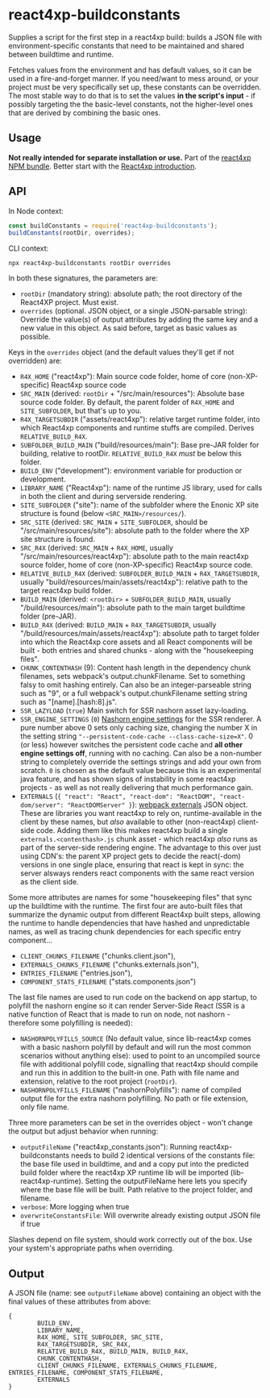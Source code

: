 # react4xp-buildconstants

Supplies a script for the first step in a react4xp build: builds a JSON file with environment-specific constants that need to be maintained and shared between buildtime and runtime.

Fetches values from the environment and has default values, so it can be used in a fire-and-forget manner. If you need/want to mess around, or your project must be very specifically set up, these constants can be overridden. The most stable way to do that is to set the values **in the script's input** - if possibly targeting the the basic-level constants, not the higher-level ones that are derived by combining the basic ones.

## Usage

**Not really intended for separate installation or use.** Part of the [react4xp NPM bundle](https://www.npmjs.com/package/react4xp). Better start with the [React4xp introduction](https://developer.enonic.com/templates/react4xp).

## API

In Node context:

```javascript
const buildConstants = require('react4xp-buildconstants');
buildConstants(rootDir, overrides);
```

CLI context:
```
npx react4xp-buildconstants rootDir overrides
```

In both these signatures, the parameters are:

- `rootDir` (mandatory string): absolute path; the root directory of the React4XP project. Must exist.
- `overrides` (optional. JSON object, or a single JSON-parsable string): Override the value(s) of output attributes by adding the same key and a new value in this object. As said before, target as basic values as possible.

Keys in the `overrides` object (and the default values they'll get if not overridden) are:

- `R4X_HOME` ("react4xp"): Main source code folder, home of core (non-XP-specific) React4xp source code
- `SRC_MAIN` (derived: `rootDir` + "/src/main/resources"): Absolute base source code folder. By default, the parent folder of `R4X_HOME` and `SITE_SUBFOLDER`, but that's up to you.
- `R4X_TARGETSUBDIR` ("assets/react4xp"): relative target runtime folder, into which React4xp components and runtime stuffs are compiled. Derives `RELATIVE_BUILD_R4X`.
- `SUBFOLDER_BUILD_MAIN` ("build/resources/main"): Base pre-JAR folder for building, relative to rootDir. `RELATIVE_BUILD_R4X` _must_ be below this folder.
- `BUILD_ENV` ("development"): environment variable for production or development.
- `LIBRARY_NAME` ("React4xp"): name of the runtime JS library, used for calls in both the client and during serverside rendering.
- `SITE_SUBFOLDER` ("site"): name of the subfolder where the Enonic XP site structure is found (below `<SRC_MAIN>/resources/`).
- `SRC_SITE` (derived: `SRC_MAIN` + `SITE_SUBFOLDER`, should be "<rootDir>/src/main/resources/site"): absolute path to the folder where the XP site structure is found.
- `SRC_R4X` (derived: `SRC_MAIN` + `R4X_HOME`, usually "<rootDir>/src/main/resources/react4xp"): absolute path to the main react4xp source folder, home of core (non-XP-specific) React4xp source code.
- `RELATIVE_BUILD_R4X` (derived: `SUBFOLDER_BUILD_MAIN` + `R4X_TARGETSUBDIR`, usually "build/resources/main/assets/react4xp"): relative path to the target react4xp build folder.
- `BUILD_MAIN` (derived: `<rootDir>` + `SUBFOLDER_BUILD_MAIN`, usually "<rootDir>/build/resources/main"): absolute path to the main target buildtime folder (pre-JAR).
- `BUILD_R4X` (derived: `BUILD_MAIN` + `R4X_TARGETSUBDIR`, usually "<rootDir>/build/resources/main/assets/react4xp"): absolute path to target folder into which the React4xp core assets and all React components will be built - both entries and shared chunks - along with the "housekeeping files".
- `CHUNK_CONTENTHASH` (9): Content hash length in the dependency chunk filenames, sets webpack's output.chunkFilename. Set to something falsy to omit hashing entirely. Can also be an integer-parseable string such as "9", or a full webpack's output.chunkFilename setting string such as "[name].[hash:8].js".
- `SSR_LAZYLOAD` (`true`) Main switch for SSR nashorn asset lazy-loading.
- `SSR_ENGINE_SETTINGS` (`0`) [Nashorn engine settings](https://github.com/JetBrains/jdk8u_nashorn/blob/master/src/jdk/nashorn/internal/runtime/resources/Options.properties) for the SSR renderer. A pure number above 0 sets only caching size, changing the number X in the setting string `"--persistent-code-cache --class-cache-size=X"`. 0 (or less) however switches the persistent code cache and **all other engine settings off**, running with no caching. Can also be a non-number string to completely override the settings strings and add your own from scratch. `0` is chosen as the default value because this is an experimental java feature, and has shown signs of instability in some react4xp projects - as well as not really delivering that much performance gain.
- `EXTERNALS` (`{ "react": "React", "react-dom": "ReactDOM", "react-dom/server": "ReactDOMServer" }`): [webpack externals](https://webpack.js.org/configuration/externals/) JSON object. These are libraries you want react4xp to rely on, runtime-available in the client by these names, but _also_ available to other (non-react4xp) client-side code. Adding them like this makes react4xp build a single `externals.<contenthash>.js` chunk asset - which react4xp _also_ runs as part of the server-side rendering engine. The advantage to this over just using CDN's: the parent XP project gets to decide the react(-dom) versions in one single place, ensuring that react is kept in sync: the server alsways renders react components with the same react version as the client side.

Some more attributes are names for some "housekeeping files" that sync up the buildtime with the runtime. The first four are auto-built files that summarize the dynamic output from different React4xp built steps, allowing the runtime to handle dependencies that have hashed and unpredictable names, as well as tracing chunk dependencies for each specific entry component...

- `CLIENT_CHUNKS_FILENAME` ("chunks.client.json"),
- `EXTERNALS_CHUNKS_FILENAME` ("chunks.externals.json"),
- `ENTRIES_FILENAME` ("entries.json"),
- `COMPONENT_STATS_FILENAME` ("stats.components.json")

The last file names are used to run code on the backend on app startup, to polyfill the nashorn engine so it can render Server-Side React (SSR is a native function of React that is made to run on node, not nashorn - therefore some polyfilling is needed):

- `NASHORNPOLYFILLS_SOURCE` (No default value, since lib-react4xp comes with a basic nashorn polyfill by default and will run the most common scenarios without anything else): used to point to an uncompiled source file with additional polyfill code, signalling that react4xp should compile and run this in addition to the built-in one. Path with file name and extension, relative to the root project (`rootDir`).
- `NASHORNPOLYFILLS_FILENAME` ("nashornPolyfills"): name of compiled output file for the extra nashorn polyfilling. No path or file extension, only file name.

Three more parameters can be set in the overrides object - won't change the output but adjust behavior when running:

- `outputFileName` ("react4xp_constants.json"): Running react4xp-buildconstants needs to build 2 identical versions of the constants file: the base file used in buildtime, and and a copy put into the predicted build folder where the react4xp XP runtime lib will be imported (lib-react4xp-runtime). Setting the outputFileName here lets you specify where the base file will be built. Path relative to the project folder, and filename.
- `verbose`: More logging when true
- `overwriteConstantsFile`: Will overwrite already existing output JSON file if true

Slashes depend on file system, should work correctly out of the box. Use your system's appropriate paths when overriding.

## Output

A JSON file (name: see `outputFileName` above) containing an object with the final values of these attributes from above:
```
{
        BUILD_ENV,
        LIBRARY_NAME,
        R4X_HOME, SITE_SUBFOLDER, SRC_SITE,
        R4X_TARGETSUBDIR, SRC_R4X,
        RELATIVE_BUILD_R4X, BUILD_MAIN, BUILD_R4X,
        CHUNK_CONTENTHASH,
        CLIENT_CHUNKS_FILENAME, EXTERNALS_CHUNKS_FILENAME, ENTRIES_FILENAME, COMPONENT_STATS_FILENAME,
        EXTERNALS
}
```

